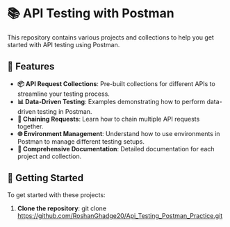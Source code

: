 # 📚 API Testing with Postman
This repository contains various projects and collections to help you get started with API testing using Postman.

## 🌟 Features

- **📦 API Request Collections**: Pre-built collections for different APIs to streamline your testing process.
- **📊 Data-Driven Testing**: Examples demonstrating how to perform data-driven testing in Postman.
- **🔗 Chaining Requests**: Learn how to chain multiple API requests together.
- **🌐 Environment Management**: Understand how to use environments in Postman to manage different testing setups.
- **📑 Comprehensive Documentation**: Detailed documentation for each project and collection.

## 🚀 Getting Started

To get started with these projects:

1. **Clone the repository**:
   git clone https://github.com/RoshanGhadge20/Api_Testing_Postman_Practice.git
